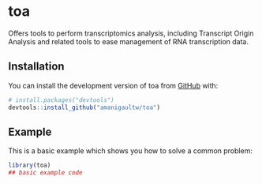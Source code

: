 
<!-- README.md is generated from README.Rmd. Please edit that file -->

# toa

<!-- badges: start -->
<!-- badges: end -->

Offers tools to perform transcriptomics analysis, including Transcript Origin Analysis and related tools to ease management of RNA transcription data.

## Installation

You can install the development version of toa from
[GitHub](https://github.com/) with:

``` r
# install.packages("devtools")
devtools::install_github("amanigaultw/toa")
```

## Example

This is a basic example which shows you how to solve a common problem:

``` r
library(toa)
## basic example code
```
